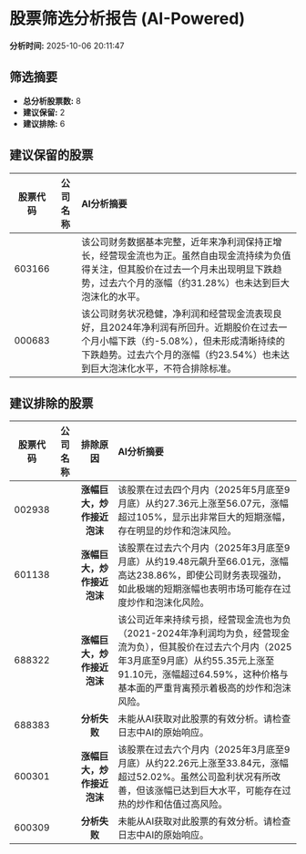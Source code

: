 # 股票筛选分析报告 (AI-Powered)

**分析时间:** 2025-10-06 20:11:47

## 筛选摘要

- **总分析股票数:** 8
- **建议保留:** 2
- **建议排除:** 6

## 建议保留的股票

| 股票代码 | 公司名称 | AI分析摘要 |
|:---:|:---:|:---|
| 603166 |  | 该公司财务数据基本完整，近年来净利润保持正增长，经营现金流也为正。虽然自由现金流持续为负值得关注，但其股价在过去一个月未出现明显下跌趋势，过去六个月的涨幅（约31.28%）也未达到巨大泡沫化的水平。 |
| 000683 |  | 该公司财务状况稳健，净利润和经营现金流表现良好，且2024年净利润有所回升。近期股价在过去一个月小幅下跌（约-5.08%），但未形成清晰持续的下跌趋势。过去六个月的涨幅（约23.54%）也未达到巨大泡沫化水平，不符合排除标准。 |

## 建议排除的股票

| 股票代码 | 公司名称 | 排除原因 | AI分析摘要 |
|:---:|:---:|:---:|:---|
| 002938 |  | **涨幅巨大，炒作接近泡沫** | 该股票在过去四个月内（2025年5月底至9月底）从约27.36元上涨至56.07元，涨幅超过105%，显示出非常巨大的短期涨幅，存在明显的炒作和泡沫风险。 |
| 601138 |  | **涨幅巨大，炒作接近泡沫** | 该股票在过去六个月内（2025年3月底至9月底）从约19.48元飙升至66.01元，涨幅高达238.86%，即使公司财务表现强劲，如此极端的短期涨幅也表明市场可能存在过度炒作和泡沫化风险。 |
| 688322 |  | **涨幅巨大，炒作接近泡沫** | 该公司近年来持续亏损，经营现金流也为负（2021-2024年净利润均为负，经营现金流为负），但其股价在过去六个月内（2025年3月底至9月底）从约55.35元上涨至91.10元，涨幅超过64.59%，这种价格与基本面的严重背离预示着极高的炒作和泡沫风险。 |
| 688383 |  | **分析失败** | 未能从AI获取对此股票的有效分析。请检查日志中AI的原始响应。 |
| 600301 |  | **涨幅巨大，炒作接近泡沫** | 该股票在过去六个月内（2025年3月底至9月底）从约22.26元上涨至33.84元，涨幅超过52.02%。虽然公司盈利状况有所改善，但该涨幅已达到巨大水平，可能存在过热的炒作和估值过高风险。 |
| 600309 |  | **分析失败** | 未能从AI获取对此股票的有效分析。请检查日志中AI的原始响应。 |
